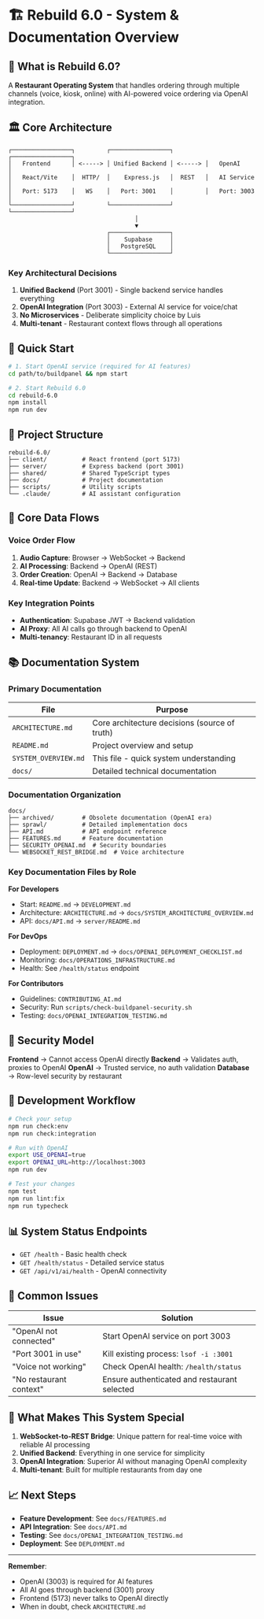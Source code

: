 # 🏗️ Rebuild 6.0 - System & Documentation Overview

## 🎯 What is Rebuild 6.0?

A **Restaurant Operating System** that handles ordering through multiple channels (voice, kiosk, online) with AI-powered voice ordering via OpenAI integration.

## 🏛️ Core Architecture

```
┌─────────────────┐         ┌─────────────────┐         ┌─────────────────┐
│   Frontend      │ <-----> │ Unified Backend │ <-----> │   OpenAI    │
│   React/Vite    │  HTTP/  │    Express.js   │  REST   │   AI Service    │
│   Port: 5173    │   WS    │   Port: 3001    │         │   Port: 3003    │
└─────────────────┘         └─────────────────┘         └─────────────────┘
                                    │
                                    ▼
                            ┌─────────────────┐
                            │    Supabase     │
                            │   PostgreSQL    │
                            └─────────────────┘
```

### Key Architectural Decisions

1. **Unified Backend** (Port 3001) - Single backend service handles everything
2. **OpenAI Integration** (Port 3003) - External AI service for voice/chat
3. **No Microservices** - Deliberate simplicity choice by Luis
4. **Multi-tenant** - Restaurant context flows through all operations

## 🚀 Quick Start

```bash
# 1. Start OpenAI service (required for AI features)
cd path/to/buildpanel && npm start

# 2. Start Rebuild 6.0
cd rebuild-6.0
npm install
npm run dev
```

## 📁 Project Structure

```
rebuild-6.0/
├── client/          # React frontend (port 5173)
├── server/          # Express backend (port 3001)
├── shared/          # Shared TypeScript types
├── docs/            # Project documentation
├── scripts/         # Utility scripts
└── .claude/         # AI assistant configuration
```

## 🔄 Core Data Flows

### Voice Order Flow
1. **Audio Capture**: Browser → WebSocket → Backend
2. **AI Processing**: Backend → OpenAI (REST)
3. **Order Creation**: OpenAI → Backend → Database
4. **Real-time Update**: Backend → WebSocket → All clients

### Key Integration Points
- **Authentication**: Supabase JWT → Backend validation
- **AI Proxy**: All AI calls go through backend to OpenAI
- **Multi-tenancy**: Restaurant ID in all requests

## 📚 Documentation System

### Primary Documentation

| File | Purpose |
|------|---------|
| `ARCHITECTURE.md` | Core architecture decisions (source of truth) |
| `README.md` | Project overview and setup |
| `SYSTEM_OVERVIEW.md` | This file - quick system understanding |
| `docs/` | Detailed technical documentation |

### Documentation Organization

```
docs/
├── archived/        # Obsolete documentation (OpenAI era)
├── sprawl/          # Detailed implementation docs
├── API.md           # API endpoint reference
├── FEATURES.md      # Feature documentation
├── SECURITY_OPENAI.md  # Security boundaries
└── WEBSOCKET_REST_BRIDGE.md  # Voice architecture
```

### Key Documentation Files by Role

**For Developers**
- Start: `README.md` → `DEVELOPMENT.md`
- Architecture: `ARCHITECTURE.md` → `docs/SYSTEM_ARCHITECTURE_OVERVIEW.md`
- API: `docs/API.md` → `server/README.md`

**For DevOps**
- Deployment: `DEPLOYMENT.md` → `docs/OPENAI_DEPLOYMENT_CHECKLIST.md`
- Monitoring: `docs/OPERATIONS_INFRASTRUCTURE.md`
- Health: See `/health/status` endpoint

**For Contributors**
- Guidelines: `CONTRIBUTING_AI.md`
- Security: Run `scripts/check-buildpanel-security.sh`
- Testing: `docs/OPENAI_INTEGRATION_TESTING.md`

## 🔐 Security Model

**Frontend** → Cannot access OpenAI directly
**Backend** → Validates auth, proxies to OpenAI
**OpenAI** → Trusted service, no auth validation
**Database** → Row-level security by restaurant

## 🧪 Development Workflow

```bash
# Check your setup
npm run check:env
npm run check:integration

# Run with OpenAI
export USE_OPENAI=true
export OPENAI_URL=http://localhost:3003
npm run dev

# Test your changes
npm test
npm run lint:fix
npm run typecheck
```

## 📊 System Status Endpoints

- `GET /health` - Basic health check
- `GET /health/status` - Detailed service status
- `GET /api/v1/ai/health` - OpenAI connectivity

## 🚨 Common Issues

| Issue | Solution |
|-------|----------|
| "OpenAI not connected" | Start OpenAI service on port 3003 |
| "Port 3001 in use" | Kill existing process: `lsof -i :3001` |
| "Voice not working" | Check OpenAI health: `/health/status` |
| "No restaurant context" | Ensure authenticated and restaurant selected |

## 🎯 What Makes This System Special

1. **WebSocket-to-REST Bridge**: Unique pattern for real-time voice with reliable AI processing
2. **Unified Backend**: Everything in one service for simplicity
3. **OpenAI Integration**: Superior AI without managing OpenAI complexity
4. **Multi-tenant**: Built for multiple restaurants from day one

## 📈 Next Steps

- **Feature Development**: See `docs/FEATURES.md`
- **API Integration**: See `docs/API.md`
- **Testing**: See `docs/OPENAI_INTEGRATION_TESTING.md`
- **Deployment**: See `DEPLOYMENT.md`

---

**Remember**: 
- OpenAI (3003) is required for AI features
- All AI goes through backend (3001) proxy
- Frontend (5173) never talks to OpenAI directly
- When in doubt, check `ARCHITECTURE.md`
